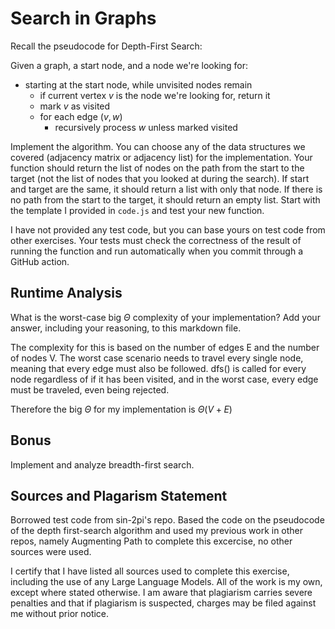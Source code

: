 # Search in Graphs

Recall the pseudocode for Depth-First Search:

Given a graph, a start node, and a node we're looking for:
- starting at the start node, while unvisited nodes remain
    - if current vertex $v$ is the node we're looking for, return it
    - mark $v$ as visited
    - for each edge $(v,w)$
        - recursively process $w$ unless marked visited

Implement the algorithm. You can choose any of the data structures we covered
(adjacency matrix or adjacency list) for the implementation. Your function
should return the list of nodes on the path from the start to the target (not
the list of nodes that you looked at during the search). If start and target are
the same, it should return a list with only that node. If there is no path from
the start to the target, it should return an empty list. Start with the template
I provided in `code.js` and test your new function.

I have not provided any test code, but you can base yours on test code from
other exercises. Your tests must check the correctness of the result of running
the function and run automatically when you commit through a GitHub action.

## Runtime Analysis

What is the worst-case big $\Theta$ complexity of your implementation? Add your
answer, including your reasoning, to this markdown file.

The complexity for this is based on the number of edges E and the number of nodes V. The worst case scenario needs to travel every single node, meaning that every edge must also be followed. dfs() is called for every node regardless of if it has been visited, and in the worst case, every edge must be traveled, even being rejected.

Therefore the big $\Theta$ for my implementation is $\Theta(V + E)$

## Bonus

Implement and analyze breadth-first search.

## Sources and Plagarism Statement
Borrowed test code from sin-2pi's repo. Based the code on the pseudocode of the depth first-search algorithm and used my previous work in other repos, namely Augmenting Path to complete this excercise, no other sources were used.

I certify that I have listed all sources used to complete this exercise, including the use of any Large Language Models. All of the work is my own, except where stated otherwise. I am aware that plagiarism carries severe penalties and that if plagiarism is suspected, charges may be filed against me without prior notice.

